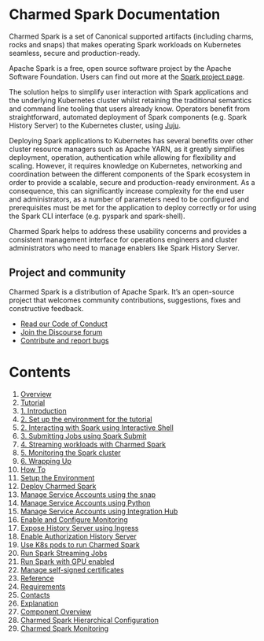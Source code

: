# Charmed Spark Documentation

Charmed Spark is a set of Canonical supported artifacts (including charms, rocks and snaps) that makes operating Spark workloads on Kubernetes seamless, secure and production-ready. 

Apache Spark is a free, open source software project by the Apache Software Foundation. Users can find out more at the [Spark project page](https://spark.apache.org).

The solution helps to simplify user interaction with Spark applications and the underlying Kubernetes cluster whilst retaining the traditional semantics and command line tooling that users already know. Operators benefit from straightforward, automated deployment of Spark components (e.g. Spark History Server) to the Kubernetes cluster, using [Juju](https://juju.is/). 

Deploying Spark applications to Kubernetes has several benefits over other cluster resource managers such as Apache YARN, as it greatly simplifies deployment, operation, authentication while allowing for flexibility and scaling. However, it requires knowledge on Kubernetes, networking and coordination between the different components of the Spark ecosystem in order to provide a scalable, secure and production-ready environment. As a consequence, this can significantly increase complexity for the end user and administrators, as a number of parameters need to be configured and prerequisites must be met for the application to deploy correctly or for using the Spark CLI interface (e.g. pyspark and spark-shell). 

Charmed Spark helps to address these usability concerns and provides a consistent management interface for operations engineers and cluster administrators who need to manage enablers like Spark History Server.

## Project and community

Charmed Spark is a distribution of Apache Spark. It’s an open-source project that welcomes community contributions, suggestions, fixes and constructive feedback.
- [Read our Code of Conduct](https://ubuntu.com/community/code-of-conduct)
- [Join the Discourse forum](https://discourse.charmhub.io/tag/spark)
- [Contribute and report bugs](https://github.com/canonical/spark-client-snap)

# Contents

1. [Overview](overview.md)
1. [Tutorial](tutorial)
  1. [1. Introduction](tutorial/t-overview.md)
  1. [2. Set up the environment for the tutorial](tutorial/t-setup-environment.md)
  1. [2. Interacting with Spark using Interactive Shell](tutorial/t-spark-shell.md)
  1. [3. Submitting Jobs using Spark Submit](tutorial/t-spark-submit.md)
  1. [4. Streaming workloads with Charmed Spark](tutorial/t-spark-streaming.md)
  1. [5. Monitoring the Spark cluster](tutorial/t-spark-monitoring.md)
  1. [6. Wrapping Up](tutorial/t-wrapping-up.md)
1. [How To](how-to)
  1. [Setup the Environment](how-to/h-setup-k8s.md)
  1. [Deploy Charmed Spark](how-to/h-deploy.md)
  1. [Manage Service Accounts using the snap](how-to/h-manage-service-accounts.md)
  1. [Manage Service Accounts using Python](how-to/h-use-spark-client-from-python.md)
  1. [Manage Service Accounts using Integration Hub](how-to/h-use-integration-hub.md)
  1. [Enable and Configure Monitoring](how-to/h-spark-monitoring.md)
  1. [Expose History Server using Ingress](how-to/h-expose-history-server.md)
  1. [Enable Authorization History Server](how-to/h-history-server-authorization.md)
  1. [Use K8s pods to run Charmed Spark](how-to/h-run-on-k8s-pod.md)
  1. [Run Spark Streaming Jobs](how-to/h-spark-streaming.md)
  1. [Run Spark with GPU enabled](how-to/h-spark-gpu.md)
  1. [Manage self-signed certificates](how-to/h-spark-cert.md)
1. [Reference](reference)
  1. [Requirements](reference/r-requirements.md)
  1. [Contacts](reference/r-contacts.md)
1. [Explanation](explanation)
  1. [Component Overview](explanation/e-component-overview.md)
  1. [Charmed Spark Hierarchical Configuration](explanation/e-configuration.md)
  1. [Charmed Spark Monitoring](explanation/e-monitoring.md)